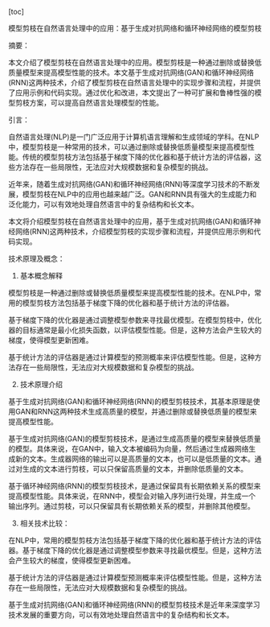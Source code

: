 
[toc]                    
                
                
模型剪枝在自然语言处理中的应用：基于生成对抗网络和循环神经网络的模型剪枝

摘要：

本文介绍了模型剪枝在自然语言处理中的应用。模型剪枝是一种通过删除或替换低质量模型来提高模型性能的技术。本文基于生成对抗网络(GAN)和循环神经网络(RNN)这两种技术，介绍了模型剪枝在自然语言处理中的实现步骤和流程，并提供了应用示例和代码实现。通过优化和改进，本文提出了一种可扩展和鲁棒性强的模型剪枝方案，可以提高自然语言处理模型的性能。

引言：

自然语言处理(NLP)是一门广泛应用于计算机语言理解和生成领域的学科。在NLP中，模型剪枝是一种常用的技术，可以通过删除或替换低质量模型来提高模型性能。传统的模型剪枝方法包括基于梯度下降的优化器和基于统计方法的评估器，这些方法存在一些局限性，无法应对大规模数据和复杂模型的挑战。

近年来，随着生成对抗网络(GAN)和循环神经网络(RNN)等深度学习技术的不断发展，模型剪枝在NLP中的应用也越来越广泛。GAN和RNN具有强大的生成能力和泛化能力，可以有效地处理自然语言中的复杂结构和长文本。

本文将介绍模型剪枝在自然语言处理中的应用，基于生成对抗网络(GAN)和循环神经网络(RNN)这两种技术，介绍模型剪枝的实现步骤和流程，并提供应用示例和代码实现。

技术原理及概念：

1. 基本概念解释

模型剪枝是一种通过删除或替换低质量模型来提高模型性能的技术。在NLP中，常用的模型剪枝方法包括基于梯度下降的优化器和基于统计方法的评估器。

基于梯度下降的优化器是通过调整模型参数来寻找最优模型。在模型剪枝中，优化器的目标通常是最小化损失函数，以评估模型性能。但是，这种方法会产生较大的梯度，使得模型更新困难。

基于统计方法的评估器是通过计算模型的预测概率来评估模型性能。但是，这种方法存在一些局限性，无法应对大规模数据和复杂模型的挑战。

2. 技术原理介绍

基于生成对抗网络(GAN)和循环神经网络(RNN)的模型剪枝技术，其基本原理是使用GAN和RNN这两种技术生成高质量的模型，并通过删除或替换低质量的模型来提高模型性能。

基于生成对抗网络(GAN)的模型剪枝技术，是通过生成高质量的模型来替换低质量的模型。具体来说，在GAN中，输入文本被编码为向量，然后通过生成器网络生成新的文本。生成器网络的输出可以是高质量的文本，也可以是低质量的文本。通过对生成的文本进行剪枝，可以只保留高质量的文本，并删除低质量的文本。

基于循环神经网络(RNN)的模型剪枝技术，是通过保留具有长期依赖关系的模型来提高模型性能。具体来说，在RNN中，模型会对输入序列进行处理，并生成一个输出序列。通过剪枝，可以只保留具有长期依赖关系的模型，并删除其他模型。

3. 相关技术比较：

在NLP中，常用的模型剪枝方法包括基于梯度下降的优化器和基于统计方法的评估器。基于梯度下降的优化器是通过调整模型参数来寻找最优模型。但是，这种方法会产生较大的梯度，使得模型更新困难。

基于统计方法的评估器是通过计算模型预测概率来评估模型性能。但是，这种方法存在一些局限性，无法应对大规模数据和复杂模型的挑战。

基于生成对抗网络(GAN)和循环神经网络(RNN)的模型剪枝技术是近年来深度学习技术发展的重要方向，可以有效地处理自然语言中的复杂结构和长文本。

